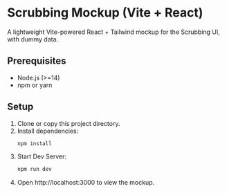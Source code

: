 # Scrubbing Mockup (Vite + React)

A lightweight Vite-powered React + Tailwind mockup for the Scrubbing UI, with dummy data.

## Prerequisites

- Node.js (>=14)
- npm or yarn

## Setup

1. Clone or copy this project directory.
2. Install dependencies:
   ```bash
   npm install
   ```
3. Start Dev Server:
   ```bash
   npm run dev
   ```
4. Open http://localhost:3000 to view the mockup.
